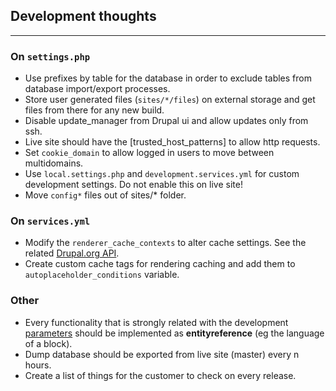## Development thoughts
--------------------------

### On ```settings.php```

- Use prefixes by table for the database in order to exclude tables from database import/export processes.
- Store user generated files (```sites/*/files```) on external storage and get files from there for any new build.
- Disable update_manager from Drupal ui and allow updates only from ssh.
- Live site should have the [trusted_host_patterns] to allow http requests.
- Set ```cookie_domain``` to allow logged in users to move between multidomains.
- Use ```local.settings.php``` and ```development.services.yml``` for custom development settings. Do not enable this on live site!
- Move ```config*``` files out of sites/* folder.

### On ```services.yml```

- Modify the ```renderer_cache_contexts``` to alter cache settings. See the related [Drupal.org API](https://www.drupal.org/developing/api/8/cache/contexts).
- Create custom cache tags for rendering caching and add them to ```autoplaceholder_conditions``` variable.


### Other

- Every functionality that is strongly related with the development [parameters](/parameters) should be implemented as **entityreference** (eg the language of a block).
- Dump database should be exported from live site (master) every n hours.
- Create a list of things for the customer to check on every release.
